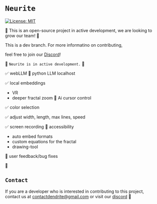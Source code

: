 # `Neurite`
[![License: MIT](https://img.shields.io/badge/License-MIT-purple.svg)](https://opensource.org/licenses/MIT)

🌱 This is an open-source project in active development, we are looking to grow our team! 🚧

This is a dev branch. For more informatino on contributing,

feel free to join our [Discord](https://discord.gg/hnY8UpeE22)!

🚧 `Neurite is in active development.` 🚧 

✅ webLLM 
🔄 python LLM localhost

✅ local embeddings 
- VR
- deeper fractal zoom
🔄 Ai cursor control
  
✅ color selection

✅ adjust width, length, max lines, speed

✅ screen recording
🔄 accessibility
- auto embed formats
- custom equations for the fractal
- drawing-tool

🔄 user feedback/bug fixes

🚧


## `Contact`

If you are a developer who is interested in contributing to this project, contact us at contactdendrite@gmail.com or visit our  [discord](https://discord.gg/hnY8UpeE22) 🔗
